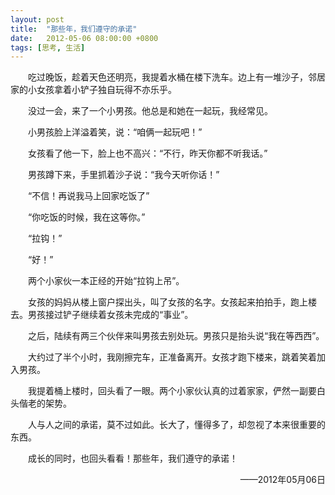 ```yaml
---
layout: post
title:  "那些年，我们遵守的承诺"
date:   2012-05-06 08:00:00 +0800
tags: [思考, 生活]
---
```


&emsp;&emsp;吃过晚饭，趁着天色还明亮，我提着水桶在楼下洗车。边上有一堆沙子，邻居家的小女孩拿着小铲子独自玩得不亦乐乎。

&emsp;&emsp;没过一会，来了一个小男孩。他总是和她在一起玩，我经常见。

&emsp;&emsp;小男孩脸上洋溢着笑，说：“咱俩一起玩吧！”

&emsp;&emsp;女孩看了他一下，脸上也不高兴：“不行，昨天你都不听我话。”

&emsp;&emsp;男孩蹲下来，手里抓着沙子说：“我今天听你话！”

&emsp;&emsp;“不信！再说我马上回家吃饭了”

&emsp;&emsp;“你吃饭的时候，我在这等你。”

&emsp;&emsp;“拉钩！”

&emsp;&emsp;“好！”

&emsp;&emsp;两个小家伙一本正经的开始“拉钩上吊”。

&emsp;&emsp;女孩的妈妈从楼上窗户探出头，叫了女孩的名字。女孩起来拍拍手，跑上楼去。男孩接过铲子继续着女孩未完成的“事业”。

&emsp;&emsp;之后，陆续有两三个伙伴来叫男孩去别处玩。男孩只是抬头说“我在等西西”。

&emsp;&emsp;大约过了半个小时，我刚擦完车，正准备离开。女孩才跑下楼来，跳着笑着加入男孩。

&emsp;&emsp;我提着桶上楼时，回头看了一眼。两个小家伙认真的过着家家，俨然一副要白头偕老的架势。

&emsp;&emsp;人与人之间的承诺，莫不过如此。长大了，懂得多了，却忽视了本来很重要的东西。

&emsp;&emsp;成长的同时，也回头看看！那些年，我们遵守的承诺！


<p align="right">——2012年05月06日</p>